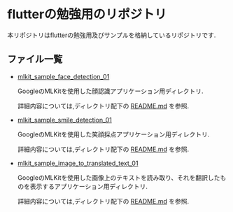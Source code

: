 # flutterの勉強用のリポジトリ

本リポジトリはflutterの勉強用及びサンプルを格納しているリポジトリです.

## ファイル一覧

- [mlkit_sample_face_detection_01](./mlkit_sample_face_detection_01/)

    GoogleのMLKitを使用した顔認識アプリケーション用ディレクトリ.

    詳細内容については,ディレクトリ配下の [README.md](./mlkit_sample_face_detection_01/README.md) を参照.

- [mlkit_sample_smile_detection_01](./mlkit_sample_smile_detection_01/)

    GoogleのMLKitを使用した笑顔採点アプリケーション用ディレクトリ.

    詳細内容については,ディレクトリ配下の [README.md](./mlkit_sample_smile_detection_01/README.md) を参照.

- [mlkit_sample_image_to_translated_text_01](./mlkit_sample_image_to_translated_text_01/)

    GoogleのMLKitを使用した画像上のテキストを読み取り、それを翻訳したものを表示するアプリケーション用ディレクトリ.

    詳細内容については,ディレクトリ配下の [README.md](./mlkit_sample_image_to_translated_text_01/README.md) を参照.
